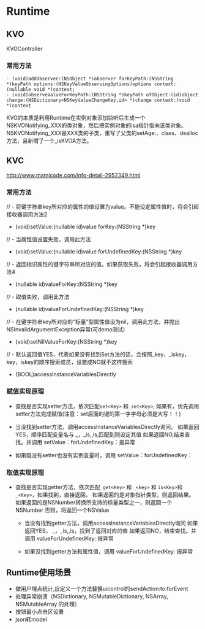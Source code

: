 #  Runtime

## KVO
KVOController
### 常用方法
```
- (void)addObserver:(NSObject *)observer forKeyPath:(NSString *)keyPath options:(NSKeyValueObservingOptions)options context:(nullable void *)context;
- (void)observeValueForKeyPath:(NSString *)keyPath ofObject:(id)object change:(NSDictionary<NSKeyValueChangeKey,id> *)change context:(void *)context
```
KVO的本质是利用Runtime在实例对象添加监听后生成一个NSKVONotifying_XXX的类对象，然后把实例对象的isa指针指向该类对象。
NSKVONotifying_XXX是XXX类的子类，重写了父类的setAge:、class、dealloc方法，且新增了一个_isKVOA方法。


## KVC

http://www.mamicode.com/info-detail-2952349.html

### 常用方法
// - 将键字符串key所对应的属性的值设置为value。不能设定属性值时，将会引起接收器调用方法2
- (void)setValue:(nullable id)value forKey:(NSString *)key

// - 当属性值设置失败，调用此方法
- (void)setValue:(nullable id)value forUndefinedKey:(NSString *)key

// - 返回标识属性的键字符串所对应的值。如果获取失败，将会引起接收器调用方法4
- (nullable id)valueForKey:(NSString *)key

// - 取值失败，调用此方法
- (nullable id)valueForUndefinedKey:(NSString *)key

// - 在键字符串key所对应的"标量"型属性值设为nil，调用此方法，并抛出NSInvalidArgumentException异常(可demo测试)
- (void)setNilValueForKey:(NSString *)key

// - 默认返回值YES，代表如果没有找到Set方法的话，会按照_key，_iskey，key，iskey的顺序搜索成员，设置成NO就不这样搜索
+ (BOOL)accessInstanceVariablesDirectly

### 赋值实现原理
- 查找是否实现setter方法，依次匹配`set<Key>` 和`_set<Key>`, 如果有，优先调用setter方法完成赋值(注意：set后面的键的第一字字母必须是大写！！)

- 当没找到setter方法，调用accessInstanceVariablesDirectly询问。
   如果返回YES，顺序匹配变量名与 _<key>，_is<Key>,<key>,is<Key>,匹配到则设定其值
   如果返回NO,结束查找。并调用  setValue：forUndefinedKey：报异常

- 如果既没有setter也没有实例变量时，调用 setValue：forUndefinedKey：

### 取值实现原理
- 查找是否实现getter方法，依次匹配`_get<Key>` 和 `_<key>` 和 `is<Key>`和`_<Key>`，如果找到，直接返回。
   如果返回的是对象指针类型，则返回结果。
   如果返回的是NSNumber转换所支持的标量类型之一，则返回一个NSNumber
   否则，将返回一个NSValue

   - 当没有找到getter方法，调用accessInstanceVariablesDirectly询问
   如果返回YES， _<key>，_is<Key>,<key>,is<Key>，找到了返回对应的值
   如果返回NO，结束查找。并调用 valueForUndefinedKey: 报异常

  - 如果没找到getter方法和属性值，调用 valueForUndefinedKey: 报异常

## Runtime使用场景
- 做用户埋点统计,自定义一个方法替换uicontrol的sendAction:to:forEvent
- 处理异常崩溃（NSDictionary, NSMutableDictionary,  NSArray, NSMutableArray 的处理）
- 按钮最小点击区设置
- json转model
